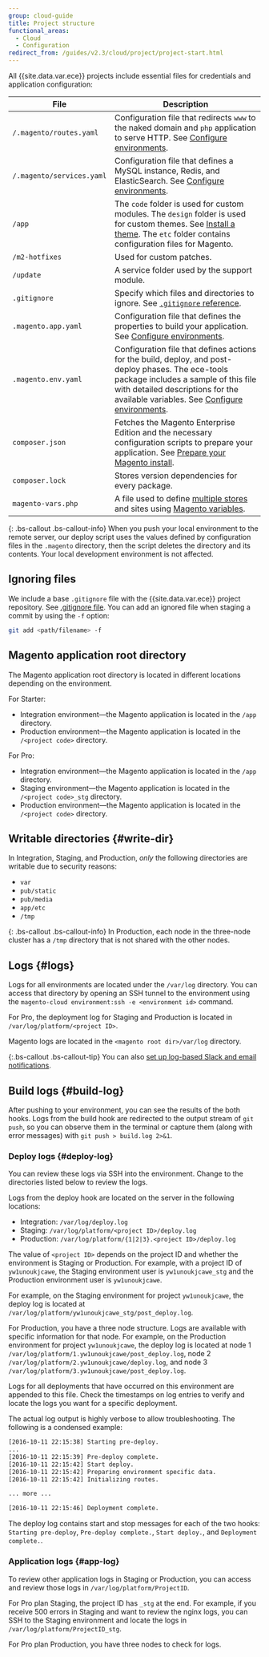 ```yaml
---
group: cloud-guide
title: Project structure
functional_areas:
  - Cloud
  - Configuration
redirect_from: /guides/v2.3/cloud/project/project-start.html
---
```


All {{site.data.var.ece}} projects include essential files for credentials and application configuration:

| File                      | Description                                                                                                                                                                                                                                                                          |
| ------------------------- | ------------------------------------------------------------------------------------------------------------------------------------------------------------------------------------------------------------------------------------------------------------------------------------ |
| `/.magento/routes.yaml`   | Configuration file that redirects `www` to the naked domain and `php` application to serve HTTP. See [Configure environments]({{page.baseurl}}/cloud/env/environment-intro.html).                                                                                                    |
| `/.magento/services.yaml` | Configuration file that defines a MySQL instance, Redis, and ElasticSearch. See [Configure environments]({{page.baseurl}}/cloud/env/environment-intro.html).                                                                                                                         |
| `/app`                    | The `code` folder is used for custom modules. The `design` folder is used for custom themes. See [Install a theme]({{page.baseurl}}/cloud/howto/install-theme.html). The `etc` folder contains configuration files for Magento.                                                      |
| `/m2-hotfixes`            | Used for custom patches.                                                                                                                                                                                                                                                             |
| `/update`                 | A service folder used by the support module.                                                                                                                                                                                                                                         |
| `.gitignore`              | Specify which files and directories to ignore. See [`.gitignore` reference](#ignoring-files).                                                                                                                                                                                        |
| `.magento.app.yaml`       | Configuration file that defines the properties to build your application. See [Configure environments]({{page.baseurl}}/cloud/env/environment-intro.html).                                                                                                                           |
| `.magento.env.yaml`       | Configuration file that defines actions for the build, deploy, and post-deploy phases. The ece-tools package includes a sample of this file with detailed descriptions for the available variables. See [Configure environments]({{page.baseurl}}/cloud/env/environment-intro.html). |
| `composer.json`           | Fetches the Magento Enterprise Edition and the necessary configuration scripts to prepare your application. See [Prepare your Magento install]({{page.baseurl}}/cloud/setup/import-prepare.html).                                                                                    |
| `composer.lock`           | Stores version dependencies for every package.                                                                                                                                                                                                                                       |
| `magento-vars.php`        | A file used to define [multiple stores]({{page.baseurl}}/cloud/configure/multiple-sites.html#cloud-multi-stores-magento-vars) and sites using [Magento variables]({{page.baseurl}}/configure/multi-site.html).                                                                       |

{: .bs-callout .bs-callout-info}
When you push your local environment to the remote server, our deploy script uses the values defined by configuration files in the `.magento` directory, then the script deletes the directory and its contents. Your local development environment is not affected.

## Ignoring files

We include a base `.gitignore` file with the {{site.data.var.ece}} project repository. See [.gitignore file](https://github.com/magento/magento-cloud/blob/master/.gitignore). You can add an ignored file when staging a commit by using the `-f` option:

```bash
git add <path/filename> -f
```

## Magento application root directory

The Magento application root directory is located in different locations depending on the environment.

For Starter:

* Integration environment—the Magento application is located in the `/app` directory.
* Production environment—the Magento application is located in the `/<project code>` directory.

For Pro:

* Integration environment—the Magento application is located in the `/app` directory.
* Staging environment—the Magento application is located in the `/<project code>_stg` directory.
* Production environment—the Magento application is located in the `/<project code>` directory.

## Writable directories {#write-dir}

In Integration, Staging, and Production, _only_ the following directories are writable due to security reasons:

* `var`
* `pub/static`
* `pub/media`
* `app/etc`
* `/tmp`

{: .bs-callout .bs-callout-info}
In Production, each node in the three-node cluster has a `/tmp` directory that is not shared with the other nodes.

## Logs {#logs}

Logs for all environments are located under the `/var/log` directory. You can access that directory by opening an SSH tunnel to the environment using the `magento-cloud environment:ssh -e <environment id>` command.

For Pro, the deployment log for Staging and Production is located in `/var/log/platform/<project ID>`.

Magento logs are located in the `<magento root dir>/var/log` directory.

{:.bs-callout .bs-callout-tip}
You can also [set up log-based Slack and email notifications]({{page.baseurl}}/cloud/env/setup-notifications.html).

## Build logs {#build-log}

After pushing to your environment, you can see the results of the both hooks. Logs from the build hook are redirected to the output stream of `git push`, so you can observe them in the terminal or capture them (along with error messages) with `git push > build.log 2>&1`.

### Deploy logs {#deploy-log}

You can review these logs via SSH into the environment. Change to the directories listed below to review the logs.

Logs from the deploy hook are located on the server in the following locations:

* Integration: `/var/log/deploy.log`
* Staging: `/var/log/platform/<project ID>/deploy.log`
* Production: `/var/log/platform/{1|2|3}.<project ID>/deploy.log`

The value of `<project ID>` depends on the project ID and whether the environment is Staging or Production. For example, with a project ID of `yw1unoukjcawe`, the Staging environment user is `yw1unoukjcawe_stg` and the Production environment user is `yw1unoukjcawe`.

For example, on the Staging environment for project `yw1unoukjcawe`, the deploy log is located at `/var/log/platform/yw1unoukjcawe_stg/post_deploy.log`.

For Production, you have a three node structure. Logs are available with specific information for that node. For example, on the Production environment for project `yw1unoukjcawe`, the deploy log is located at node 1 `/var/log/platform/1.yw1unoukjcawe/post_deploy.log`, node 2 `/var/log/platform/2.yw1unoukjcawe/deploy.log`, and node 3 `/var/log/platform/3.yw1unoukjcawe/post_deploy.log`.

Logs for all deployments that have occurred on this environment are appended to this file. Check the timestamps on log entries to verify and locate the logs you want for a specific deployment.

The actual log output is highly verbose to allow troubleshooting. The following is a condensed example:

```xml
[2016-10-11 22:15:38] Starting pre-deploy.
...
[2016-10-11 22:15:39] Pre-deploy complete.
[2016-10-11 22:15:42] Start deploy.
[2016-10-11 22:15:42] Preparing environment specific data.
[2016-10-11 22:15:42] Initializing routes.

... more ...

[2016-10-11 22:15:46] Deployment complete.
```

The deploy log contains start and stop messages for each of the two hooks:
`Starting pre-deploy`, `Pre-deploy complete.`, `Start deploy.`, and `Deployment complete.`.

### Application logs {#app-log}

To review other application logs in Staging or Production, you can access and review those logs in `/var/log/platform/ProjectID`.

For Pro plan Staging, the project ID has `_stg` at the end. For example, if you receive 500 errors in Staging and want to review the nginx logs, you can SSH to the Staging environment and locate the logs in `/var/log/platform/ProjectID_stg`.

For Pro plan Production, you have three nodes to check for logs.

